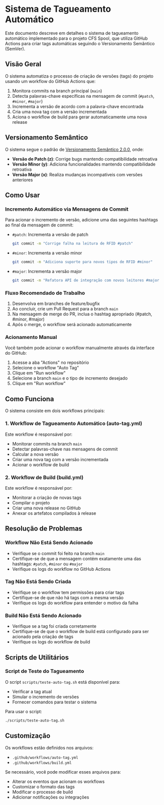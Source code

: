 # Sistema de Tagueamento Automático

Este documento descreve em detalhes o sistema de tagueamento automático implementado para o projeto CFS Spool, que utiliza GitHub Actions para criar tags automáticas seguindo o Versionamento Semântico (SemVer).

## Visão Geral

O sistema automatiza o processo de criação de versões (tags) do projeto usando um workflow do GitHub Actions que:

1. Monitora commits na branch principal (`main`)
2. Detecta palavras-chave específicas na mensagem de commit (`#patch`, `#minor`, `#major`)
3. Incrementa a versão de acordo com a palavra-chave encontrada
4. Cria uma nova tag com a versão incrementada
5. Aciona o workflow de build para gerar automaticamente uma nova release

## Versionamento Semântico

O sistema segue o padrão de [Versionamento Semântico 2.0.0](https://semver.org/lang/pt-BR/), onde:

- **Versão de Patch (z)**: Corrige bugs mantendo compatibilidade retroativa
- **Versão Minor (y)**: Adiciona funcionalidades mantendo compatibilidade retroativa
- **Versão Major (x)**: Realiza mudanças incompatíveis com versões anteriores

## Como Usar

### Incremento Automático via Mensagens de Commit

Para acionar o incremento de versão, adicione uma das seguintes hashtags ao final da mensagem de commit:

- `#patch`: Incrementa a versão de patch
  ```bash
  git commit -m "Corrige falha na leitura de RFID #patch"
  ```

- `#minor`: Incrementa a versão minor
  ```bash
  git commit -m "Adiciona suporte para novos tipos de RFID #minor"
  ```

- `#major`: Incrementa a versão major
  ```bash
  git commit -m "Refatora API de integração com novos leitores #major"
  ```

### Fluxo Recomendado de Trabalho

1. Desenvolva em branches de feature/bugfix
2. Ao concluir, crie um Pull Request para a branch `main`
3. Na mensagem de merge do PR, inclua o hashtag apropriado (#patch, #minor, #major)
4. Após o merge, o workflow será acionado automaticamente

### Acionamento Manual

Você também pode acionar o workflow manualmente através da interface do GitHub:

1. Acesse a aba "Actions" no repositório
2. Selecione o workflow "Auto Tag"
3. Clique em "Run workflow"
4. Selecione a branch `main` e o tipo de incremento desejado
5. Clique em "Run workflow"

## Como Funciona

O sistema consiste em dois workflows principais:

### 1. Workflow de Tagueamento Automático (auto-tag.yml)

Este workflow é responsável por:
- Monitorar commits na branch `main`
- Detectar palavras-chave nas mensagens de commit
- Calcular a nova versão
- Criar uma nova tag com a versão incrementada
- Acionar o workflow de build

### 2. Workflow de Build (build.yml)

Este workflow é responsável por:
- Monitorar a criação de novas tags
- Compilar o projeto
- Criar uma nova release no GitHub
- Anexar os artefatos compilados à release

## Resolução de Problemas

### Workflow Não Está Sendo Acionado

- Verifique se o commit foi feito na branch `main`
- Certifique-se de que a mensagem contém exatamente uma das hashtags: `#patch`, `#minor` ou `#major`
- Verifique os logs do workflow no GitHub Actions

### Tag Não Está Sendo Criada

- Verifique se o workflow tem permissões para criar tags
- Certifique-se de que não há tags com a mesma versão
- Verifique os logs do workflow para entender o motivo da falha

### Build Não Está Sendo Acionado

- Verifique se a tag foi criada corretamente
- Certifique-se de que o workflow de build está configurado para ser acionado pela criação de tags
- Verifique os logs do workflow de build

## Scripts de Utilitários

### Script de Teste do Tagueamento

O script `scripts/teste-auto-tag.sh` está disponível para:
- Verificar a tag atual
- Simular o incremento de versões
- Fornecer comandos para testar o sistema

Para usar o script:
```bash
./scripts/teste-auto-tag.sh
```

## Customização

Os workflows estão definidos nos arquivos:
- `.github/workflows/auto-tag.yml`
- `.github/workflows/build.yml`

Se necessário, você pode modificar esses arquivos para:
- Alterar os eventos que acionam os workflows
- Customizar o formato das tags
- Modificar o processo de build
- Adicionar notificações ou integrações
